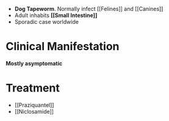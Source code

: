 - **Dog Tapeworm**. Normally infect [[Felines]] and [[Canines]] 
- Adult inhabits **[[Small Intestine]]**
- Sporadic case worldwide

# Clinical Manifestation
**Mostly asymptomatic**

# Treatment
- [[Praziquantel]]
- [[Niclosamide]]